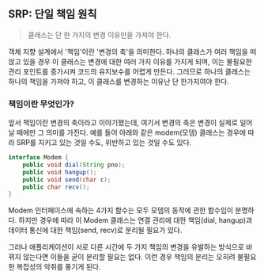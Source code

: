 ## SRP: 단일 책임 원칙

> 클래스는 단 한 가지의 변경 이유만을 가져야 한다.

객체 지향 설계에서 '책임'이란 '변경의 축'을 의미한다. 하나의 클래스가 여러 책임을 떠앉고 있을 경우 이 클래스는 변경에 대한 여러 가지 이유를 가지게 되며, 이는 불필요한 관리 포인트를 증가시켜 코드의 유지보수를 어렵게 만든다. 그러므로 하나의 클래스는 하나의 책임을 가져야 하고, 이 클래스를 변경하는 이유난 단 한가지여야 한다.

### 책임이란 무엇인가?

앞서 책임이란 변경의 축이라고 이야기했는데, 여기서 변경의 축은 변경이 실제로 일어날 때에만 그 의미를 가진다. 예를 들어 아래와 같은 modem(모뎀) 클래스는 경우에 따라 SRP를 지키고 있는 것일 수도, 위반하고 있는 것일 수도 있다.

```java
interface Modem {
    public void dial(String pno);
    public void hangup();
    public void send(char c);
    public char recv();
}
```

Modem 인터페이스에 속하는 4가지 함수는 모두 모뎀의 동작에 관한 함수임이 분명하다. 하지만 경우에 따라 이 Modem 클래스는 연결 관리에 대한 책임(dial, hangup)과 데이터 통신에 대한 책임(send, recv)로 분리될 필요가 있다.

그러나 애플리케이션이 서로 다른 시간에 두 가지 책임의 변경을 유발하는 방식으로 바뀌지 않는다면 이들을 굳이 분리할 필요는 없다. 이런 경우 책임의 분리는 오히려 불필요한 복잡성의 악취를 풍기게 된다.